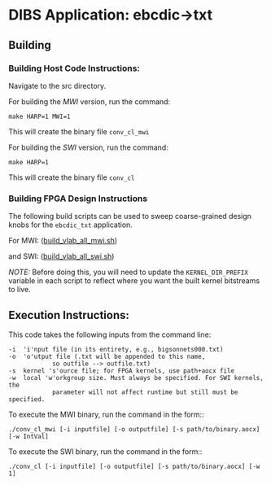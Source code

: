 # DIBS Application: ebcdic->txt

## Building 

### Building Host Code Instructions:

Navigate to the src directory. 

For building the *MWI* version, run the command:
```
make HARP=1 MWI=1
```
This will create the binary file `conv_cl_mwi`


For building the *SWI* version, run the command:
```
make HARP=1 
```
This will create the binary file `conv_cl`


### Building FPGA Design Instructions 

The following build scripts can be used to sweep coarse-grained design knobs
for the `ebcdic_txt` application. 

For MWI: 
([build_vlab_all_mwi.sh](build_scripts/build_vlab_all_mwi.sh))

and SWI: 
([build_vlab_all_swi.sh](build_scripts/build_vlab_all_swi.sh))

*NOTE:* Before doing this, you will need to update the `KERNEL_DIR_PREFIX`
variable in each script to reflect where you want the built kernel bitstreams to
live.

## Execution Instructions:

This code takes the following inputs from the command line:
```
-i 	'i'nput file (in its entirety, e.g., bigsonnets000.txt)
-o 	'o'utput file (.txt will be appended to this name, 
			so outfile --> outfile.txt)
-s 	kernel 's'ource file; for FPGA kernels, use path+aocx file
-w 	local 'w'orkgroup size. Must always be specified. For SWI kernels, the
			parameter will not affect runtime but still must be specified. 
```

To execute the MWI binary, run the command in the form::
```
./conv_cl_mwi [-i inputfile] [-o outputfile] [-s path/to/binary.aocx] [-w IntVal]
```

To execute the SWI binary, run the command in the form::
```
./conv_cl [-i inputfile] [-o outputfile] [-s path/to/binary.aocx] [-w 1]
```
